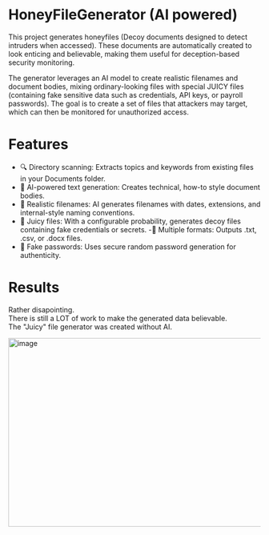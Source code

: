 # HoneyFileGenerator (AI powered)
This project generates honeyfiles (Decoy documents designed to detect intruders when accessed). These documents are automatically created to look enticing and believable, making them useful for deception-based security monitoring.

The generator leverages an AI model to create realistic filenames and document bodies, mixing ordinary-looking files with special JUICY files (containing fake sensitive data such as credentials, API keys, or payroll passwords). The goal is to create a set of files that attackers may target, which can then be monitored for unauthorized access.

# Features
- 🔍 Directory scanning: Extracts topics and keywords from existing files in your Documents folder.
- 📝 AI-powered text generation: Creates technical, how-to style document bodies.
- 📂 Realistic filenames: AI generates filenames with dates, extensions, and internal-style naming conventions.
- 🍯 Juicy files: With a configurable probability, generates decoy files containing fake credentials or secrets.
-📑 Multiple formats: Outputs .txt, .csv, or .docx files.
- 🔐 Fake passwords: Uses secure random password generation for authenticity.

# Results
Rather disapointing.<br>
There is still a LOT of work to make the generated data believable.<br>
The "Juicy" file generator was created without AI.<br>

<img width="657" height="377" alt="image" src="https://github.com/user-attachments/assets/bac21e61-d869-433b-9e8a-7ddd29278218" />
